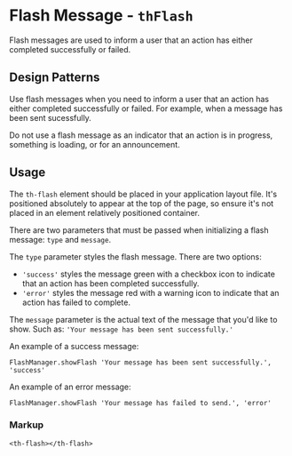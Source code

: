 # Flash Message - `thFlash`

Flash messages are used to inform a user that an action has either completed successfully or failed.

## Design Patterns

Use flash messages when you need to inform a user that an action has either completed successfully or failed. For example, when a message has been sent sucessfully.

Do not use a flash message as an indicator that an action is in progress, something is loading, or for an announcement.

## Usage

The `th-flash` element should be placed in your application layout file. It's positioned absolutely to appear at the top of the page, so ensure it's not placed in an element relatively positioned container.

There are two parameters that must be passed when initializing a flash message: `type` and `message`.

The `type` parameter styles the flash message. There are two options:
- `'success'` styles the message green with a checkbox icon to indicate that an action has been completed successfully.
- `'error'` styles the message red with a warning icon to indicate that an action has failed to complete.

The `message` parameter is the actual text of the message that you'd like to show. Such as: `'Your message has been sent successfully.'`

An example of a success message:

`FlashManager.showFlash 'Your message has been sent successfully.', 'success'`

An example of an error message:

`FlashManager.showFlash 'Your message has failed to send.', 'error'`

### Markup

```
<th-flash></th-flash>
```
